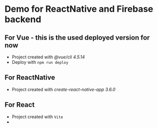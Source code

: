 # Demo for ReactNative and Firebase backend

## For Vue - this is the used deployed version for now

- Project created with *@vue/cli 4.5.14*
- Deploy with ```npm run deploy```

## For ReactNative

- Project created with *create-react-native-app 3.6.0*

## For React

- Project created with `Vite`
- 
